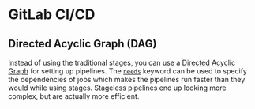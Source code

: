 # GitLab CI/CD

## Directed Acyclic Graph (DAG)
Instead of using the traditional stages, you can use a [Directed Acyclic Graph](https://docs.gitlab.com/ee/ci/directed_acyclic_graph/) for setting up pipelines. The [`needs`](https://docs.gitlab.com/ee/ci/yaml/#needs) keyword can be used to specify the dependencies of jobs which makes the pipelines run faster than they would while using stages. Stageless pipelines end up looking more complex, but are actually more efficient.
